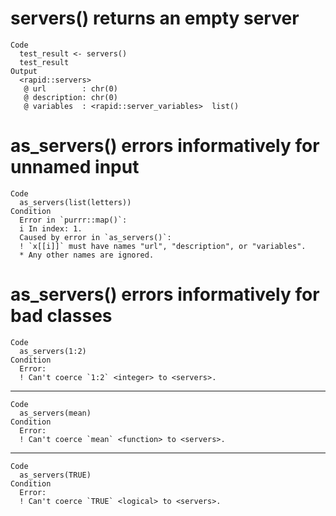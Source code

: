 # servers() returns an empty server

    Code
      test_result <- servers()
      test_result
    Output
      <rapid::servers>
       @ url        : chr(0) 
       @ description: chr(0) 
       @ variables  : <rapid::server_variables>  list()

# as_servers() errors informatively for unnamed input

    Code
      as_servers(list(letters))
    Condition
      Error in `purrr::map()`:
      i In index: 1.
      Caused by error in `as_servers()`:
      ! `x[[i]]` must have names "url", "description", or "variables".
      * Any other names are ignored.

# as_servers() errors informatively for bad classes

    Code
      as_servers(1:2)
    Condition
      Error:
      ! Can't coerce `1:2` <integer> to <servers>.

---

    Code
      as_servers(mean)
    Condition
      Error:
      ! Can't coerce `mean` <function> to <servers>.

---

    Code
      as_servers(TRUE)
    Condition
      Error:
      ! Can't coerce `TRUE` <logical> to <servers>.

